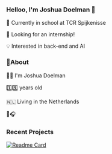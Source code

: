 ### Helloo, I'm Joshua Doelman 👋

<!--
**JDoelman/JDoelman** is a ✨ _special_ ✨ repository because its `README.md` (this file) appears on your GitHub profile.

Here are some ideas to get you started:
-->

📘 Currently in school at TCR Spijkenisse

📖 Looking for an internship!

💡 Interested in back-end and AI

### 🧐About

🧍‍♂️ I'm Joshua Doelman

1️⃣9️⃣ years old

🇳🇱 Living in the Netherlands

🏀🎧


### Recent Projects

[![Readme Card](https://github-readme-stats.vercel.app/api/pin/?username=JDoelman&repo=LaravelWebshop)](https://github.com/JDoelman/LaravelWebshop)
